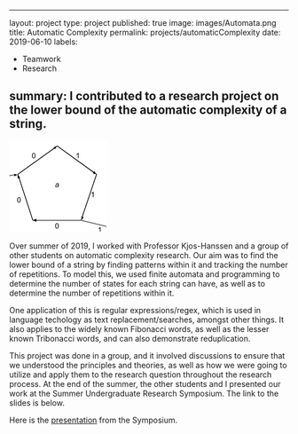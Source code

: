  ---
layout: project
type: project
published: true
image: images/Automata.png
title: Automatic Complexity
permalink: projects/automaticComplexity
date: 2019-06-10
labels:
  - Teamwork
  - Research
  
summary: I contributed to a research project on the lower bound of the automatic complexity of a string.
---

<img class="ui medium right floated rounded image" src="/images/Automata.png">

Over summer of 2019, I worked with Professor Kjos-Hanssen and a group of other students on automatic complexity research. Our aim was to find the lower bound of a string by finding patterns within it and tracking the number of repetitions. To model this, we used finite automata and programming to determine the number of states for each string can have, as well as to determine the number of repetitions within it. 

One application of this is regular expressions/regex, which is used in language techology as text replacement/searches, amongst other things. It also applies to the widely known Fibonacci words, as well as the lesser known Tribonacci words, and can also demonstrate reduplication. 

This project was done in a group, and it involved discussions to ensure that we understood the principles and theories, as well as how we were going to utilize and apply them to the research question throughout the research process. At the end of the summer, the other students and I presented our work at the Summer Undergraduate Research Symposium. The link to the slides is below. 

Here is the [presentation](https://www.overleaf.com/read/rbdfttrwcfxw) from the Symposium.
